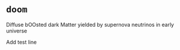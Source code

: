 # `doom`
 Diffuse bOOsted dark Matter yielded by supernova neutrinos in early universe

 Add test line
